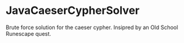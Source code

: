 # JavaCaeserCypherSolver
Brute force solution for the caeser cypher. Insipred by an Old School Runescape quest.
